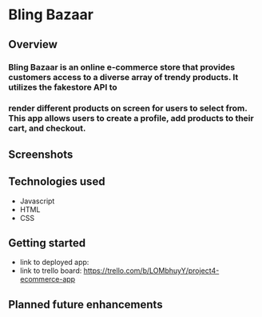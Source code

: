 # **Bling Bazaar**

## Overview
### Bling Bazaar is an online e-commerce store that provides customers access to a diverse array of trendy products. It utilizes the fakestore API to 
### render different products on screen for users to select from. This app allows users to create a profile, add products to their cart, and checkout.

## Screenshots 

## Technologies used
- Javascript
- HTML
- CSS

## Getting started
- link to deployed app: 
- link to trello board: https://trello.com/b/LOMbhuyY/project4-ecommerce-app

## Planned future enhancements
